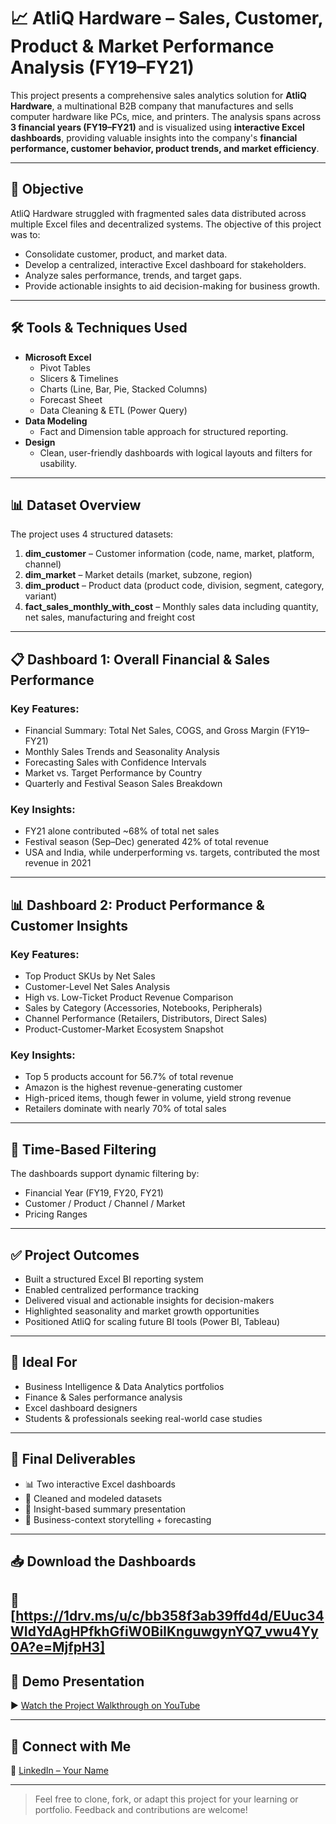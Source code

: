 # 📈 AtliQ Hardware – Sales, Customer, Product & Market Performance Analysis (FY19–FY21)

This project presents a comprehensive sales analytics solution for **AtliQ Hardware**, a multinational B2B company that manufactures and sells computer hardware like PCs, mice, and printers. The analysis spans across **3 financial years (FY19–FY21)** and is visualized using **interactive Excel dashboards**, providing valuable insights into the company's **financial performance, customer behavior, product trends, and market efficiency**.

---

## 🧠 Objective

AtliQ Hardware struggled with fragmented sales data distributed across multiple Excel files and decentralized systems. The objective of this project was to:

- Consolidate customer, product, and market data.
- Develop a centralized, interactive Excel dashboard for stakeholders.
- Analyze sales performance, trends, and target gaps.
- Provide actionable insights to aid decision-making for business growth.

---

## 🛠️ Tools & Techniques Used

- **Microsoft Excel**
  - Pivot Tables
  - Slicers & Timelines
  - Charts (Line, Bar, Pie, Stacked Columns)
  - Forecast Sheet
  - Data Cleaning & ETL (Power Query)
- **Data Modeling**
  - Fact and Dimension table approach for structured reporting.
- **Design**
  - Clean, user-friendly dashboards with logical layouts and filters for usability.

---

## 📊 Dataset Overview

The project uses 4 structured datasets:

1. **dim_customer** – Customer information (code, name, market, platform, channel)
2. **dim_market** – Market details (market, subzone, region)
3. **dim_product** – Product data (product code, division, segment, category, variant)
4. **fact_sales_monthly_with_cost** – Monthly sales data including quantity, net sales, manufacturing and freight cost

---

## 📋 Dashboard 1: Overall Financial & Sales Performance

### Key Features:
- Financial Summary: Total Net Sales, COGS, and Gross Margin (FY19–FY21)
- Monthly Sales Trends and Seasonality Analysis
- Forecasting Sales with Confidence Intervals
- Market vs. Target Performance by Country
- Quarterly and Festival Season Sales Breakdown

### Key Insights:
- FY21 alone contributed ~68% of total net sales
- Festival season (Sep–Dec) generated 42% of total revenue
- USA and India, while underperforming vs. targets, contributed the most revenue in 2021

---

## 📊 Dashboard 2: Product Performance & Customer Insights

### Key Features:
- Top Product SKUs by Net Sales
- Customer-Level Net Sales Analysis
- High vs. Low-Ticket Product Revenue Comparison
- Sales by Category (Accessories, Notebooks, Peripherals)
- Channel Performance (Retailers, Distributors, Direct Sales)
- Product-Customer-Market Ecosystem Snapshot

### Key Insights:
- Top 5 products account for 56.7% of total revenue
- Amazon is the highest revenue-generating customer
- High-priced items, though fewer in volume, yield strong revenue
- Retailers dominate with nearly 70% of total sales

---

## 📅 Time-Based Filtering

The dashboards support dynamic filtering by:
- Financial Year (FY19, FY20, FY21)
- Customer / Product / Channel / Market
- Pricing Ranges

---

## ✅ Project Outcomes

- Built a structured Excel BI reporting system
- Enabled centralized performance tracking
- Delivered visual and actionable insights for decision-makers
- Highlighted seasonality and market growth opportunities
- Positioned AtliQ for scaling future BI tools (Power BI, Tableau)

---

## 📌 Ideal For

- Business Intelligence & Data Analytics portfolios  
- Finance & Sales performance analysis  
- Excel dashboard designers  
- Students & professionals seeking real-world case studies

---

## 🔗 Final Deliverables

- 📊 Two interactive Excel dashboards  
- 📁 Cleaned and modeled datasets  
- 📑 Insight-based summary presentation  
- 🎯 Business-context storytelling + forecasting

---

## 📥 Download the Dashboards

📂 [https://1drv.ms/u/c/bb358f3ab39ffd4d/EUuc34WIdYdAgHPfkhGfiW0BiIKnguwgynYQ7_vwu4Yy0A?e=MjfpH3]
---

## 🎥 Demo Presentation

▶️ [Watch the Project Walkthrough on YouTube](https://youtu.be/o2xgioDC-WI)

---

## 🔗 Connect with Me

📇 [LinkedIn – Your Name](https://www.linkedin.com/in/shib-sankar-paul-290283101/)

---

> Feel free to clone, fork, or adapt this project for your learning or portfolio. Feedback and contributions are welcome!

